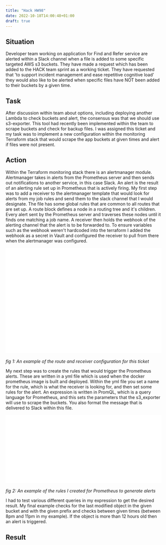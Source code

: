 ```yaml
---
title: "Hack HW98"
date: 2022-10-18T14:00:48+01:00
draft: true
---
```


## Situation

Developer team working on application for Find and Refer service are alerted within a Slack channel when a file is added to some specific targeted AWS s3 buckets. They have made a request which has been added to the HACK team sprint as a working ticket. They have requested that 'to support incident management and ease repetitive cognitive load' they would also like to be alerted when specific files have NOT been added to their buckets by a given time.

## Task

After discussion within team about options, including deploying another Lambda to check buckets and alert, the consensus was that we should use s3-exporter. This tool had recently been implemented within the team to scrape buckets and check for backup files. I was assigned this ticket and my task was to implement a new configuration within the monitoring Terraform stack that would scrape the app buckets at given times and alert if files were not present.

## Action

Within the Terraform monitoring stack there is an alertmanager module. Alertmanager takes in alerts from the Prometheus server and then sends out notifications to another service, in this case Slack. An alert is the result of an alerting rule set up in Prometheus that is actively firing. My first step was to add a receiver to the alertmanager template that would look for alerts from my job rules and send them to the slack channel that I would designate. The file has some global rules that are common to all routes that are set up. A route block defines a node in a routing tree and it's children. Every alert sent by the Prometheus server and traverses these nodes until it finds one matching a job name. A receiver then holds the webhook of the alerting channel that the alert is to be forwarded to. To ensure variables such as the webhook weren't hardcoded into the terraform I added the webhook as a secret in Vault and configured the receiver to pull from there when the alertmanager was configured.

![example of receiver configuration](receiver.svg)

*fig 1: An example of the route and receiver configuration for this ticket*

My next step was to create the rules that would trigger the Prometheus alerts. These are written in a yml file which is used when the docker prometheus image is built and deployed. Within the yml file you set a name for the rule, which is what the receiver is looking for, and then set some rules for the alert. An expression is written in PromQL, which is a query language for Prometheus, and this sets the parameters that the s3_exporter will use to scrape the buckets. You also format the message that is delivered to Slack within this file.

![example of rules yml](rules_yml.svg)

*fig 2: An example of the rules I created for Prometheus to generate alerts*

I had to test various different queries in my expression to get the desired result. My final example checks for the last modified object in the given bucket and with the given prefix and checks between given times (between 8pm and 11pm in my example). If the object is more than 12 hours old then an alert is triggered.

## Result
